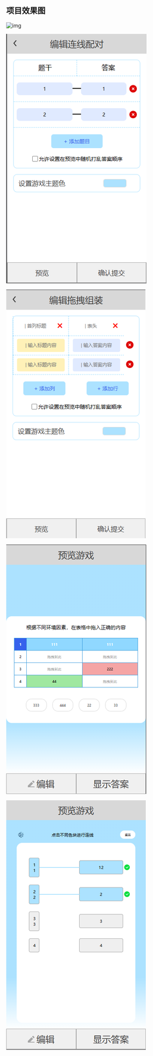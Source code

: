 ## 项目效果图

![img]([src\assets\EffectDrawing\1.png](https://github.com/cd-space/YanSuGame/blob/main/src/assets/EffectDrawing/1.png))

![2](src\assets\EffectDrawing\2.png)

![首页效果图](src\assets\EffectDrawing\3.png)

![首页效果图](src\assets\EffectDrawing\4.png)

![首页效果图](src\assets\EffectDrawing\5.png)
